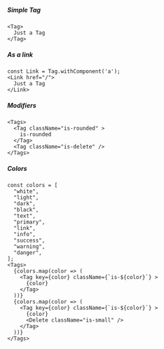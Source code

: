 ##### Simple Tag
```react
<Tag>
  Just a Tag
</Tag>
```
##### As a link
```react
const Link = Tag.withComponent('a');
<Link href="/">
  Just a Tag
</Link>
```
##### Modifiers
``` react
<Tags>
  <Tag className="is-rounded" >
    is-rounded
  </Tag>
  <Tag className="is-delete" />
</Tags>
```
##### Colors
``` react
const colors = [
  "white",
  "light",
  "dark",
  "black",
  "text",
  "primary",
  "link",
  "info",
  "success",
  "warning",
  "danger",
];
<Tags>
  {colors.map(color => (
    <Tag key={color} className={`is-${color}`} >
      {color}
    </Tag>
  ))}
  {colors.map(color => (
    <Tag key={color} className={`is-${color}`} >
      {color}
      <Delete className="is-small" />
    </Tag>
  ))}
</Tags>
```
